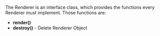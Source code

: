 The Renderer is an interface class, which provides the functions every Renderer must implement. Those functions are:
- **render()**
- **destroy()** - Delete Renderer Object